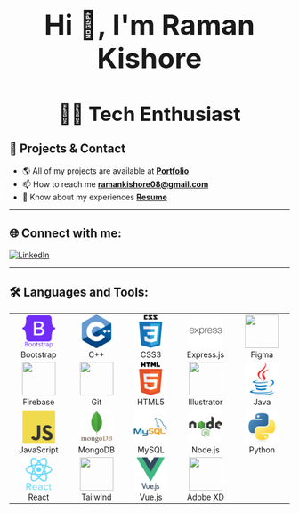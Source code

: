 <h1 align="center" style="font-size: 50px;">Hi 👋, I'm Raman Kishore</h1> 
<h2 align="center" style="font-size: 35px;">👨‍💻 Tech Enthusiast</h2>  

<h2>🚀 Projects & Contact</h2>

- 🌎 All of my projects are available at **[Portfolio](https://ramanportfolio-web.vercel.app/)**
- 📫 How to reach me **ramankishore08@gmail.com**
- 📄 Know about my experiences **[Resume](https://drive.google.com/file/d/10FzJA3sgHL1VFVLEw4j9a7jZjlN2YGjs/view)**

---

<h2>🌐 Connect with me:</h2>

<p align="left">
    <a href="https://linkedin.com/in/raman-kishore08/" target="blank">
        <img src="https://raw.githubusercontent.com/rahuldkjain/github-profile-readme-generator/master/src/images/icons/Social/linked-in-alt.svg" alt="LinkedIn" height="50" width="60"/>
    </a>
</p>

---

<h2>🛠️ Languages and Tools:</h2>

<table>
  <tr>
    <td align="center" width="120"><img src="https://raw.githubusercontent.com/devicons/devicon/master/icons/bootstrap/bootstrap-plain-wordmark.svg" width="60" height="60"/><br>Bootstrap</td>
    <td align="center" width="120"><img src="https://raw.githubusercontent.com/devicons/devicon/master/icons/cplusplus/cplusplus-original.svg" width="60" height="60"/><br>C++</td>
    <td align="center" width="120"><img src="https://raw.githubusercontent.com/devicons/devicon/master/icons/css3/css3-original-wordmark.svg" width="60" height="60"/><br>CSS3</td>
    <td align="center" width="120"><img src="https://raw.githubusercontent.com/devicons/devicon/master/icons/express/express-original-wordmark.svg" width="60" height="60"/><br>Express.js</td>
    <td align="center" width="120"><img src="https://www.vectorlogo.zone/logos/figma/figma-icon.svg" width="60" height="60"/><br>Figma</td>
  </tr>
  <tr>
    <td align="center" width="120"><img src="https://www.vectorlogo.zone/logos/firebase/firebase-icon.svg" width="60" height="60"/><br>Firebase</td>
    <td align="center" width="120"><img src="https://www.vectorlogo.zone/logos/git-scm/git-scm-icon.svg" width="60" height="60"/><br>Git</td>
    <td align="center" width="120"><img src="https://raw.githubusercontent.com/devicons/devicon/master/icons/html5/html5-original-wordmark.svg" width="60" height="60"/><br>HTML5</td>
    <td align="center" width="120"><img src="https://www.vectorlogo.zone/logos/adobe_illustrator/adobe_illustrator-icon.svg" width="60" height="60"/><br>Illustrator</td>
    <td align="center" width="120"><img src="https://raw.githubusercontent.com/devicons/devicon/master/icons/java/java-original.svg" width="60" height="60"/><br>Java</td>
  </tr>
  <tr>
    <td align="center" width="120"><img src="https://raw.githubusercontent.com/devicons/devicon/master/icons/javascript/javascript-original.svg" width="60" height="60"/><br>JavaScript</td>
    <td align="center" width="120"><img src="https://raw.githubusercontent.com/devicons/devicon/master/icons/mongodb/mongodb-original-wordmark.svg" width="60" height="60"/><br>MongoDB</td>
    <td align="center" width="120"><img src="https://raw.githubusercontent.com/devicons/devicon/master/icons/mysql/mysql-original-wordmark.svg" width="60" height="60"/><br>MySQL</td>
    <td align="center" width="120"><img src="https://raw.githubusercontent.com/devicons/devicon/master/icons/nodejs/nodejs-original-wordmark.svg" width="60" height="60"/><br>Node.js</td>
    <td align="center" width="120"><img src="https://raw.githubusercontent.com/devicons/devicon/master/icons/python/python-original.svg" width="60" height="60"/><br>Python</td>
  </tr>
  <tr>
    <td align="center" width="120"><img src="https://raw.githubusercontent.com/devicons/devicon/master/icons/react/react-original-wordmark.svg" width="60" height="60"/><br>React</td>
    <td align="center" width="120"><img src="https://www.vectorlogo.zone/logos/tailwindcss/tailwindcss-icon.svg" width="60" height="60"/><br>Tailwind</td>
    <td align="center" width="120"><img src="https://raw.githubusercontent.com/devicons/devicon/master/icons/vuejs/vuejs-original-wordmark.svg" width="60" height="60"/><br>Vue.js</td>
    <td align="center" width="120"><img src="https://cdn.worldvectorlogo.com/logos/adobe-xd.svg" width="60" height="60"/><br>Adobe XD</td>
  </tr>
</table>
